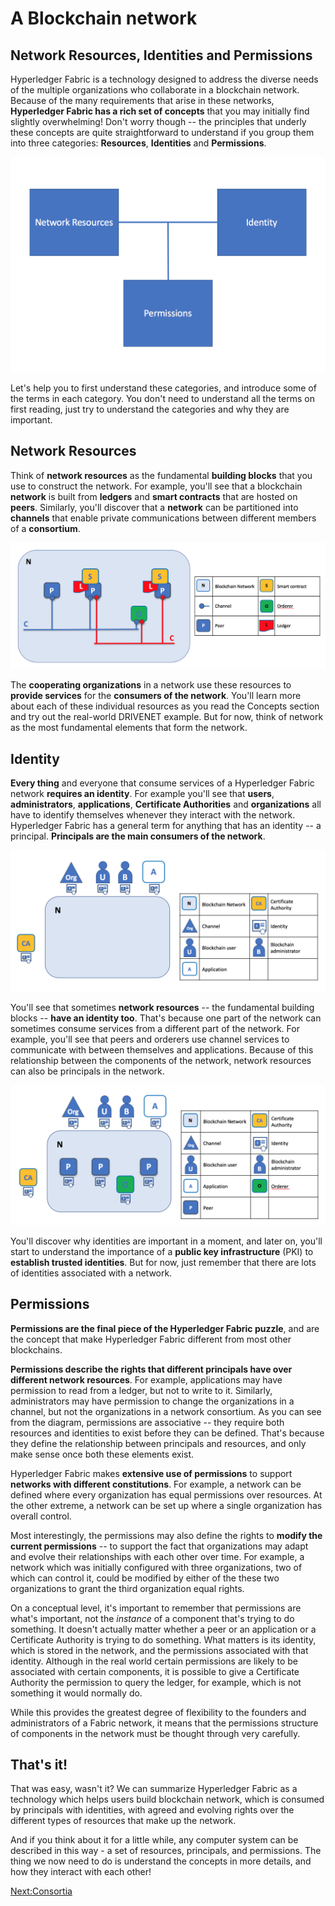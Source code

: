 # A Blockchain network

## Network Resources, Identities and Permissions

Hyperledger Fabric is a technology designed to address the diverse needs of the multiple organizations who collaborate in a blockchain network. Because of the many requirements that arise in these networks, **Hyperledger Fabric has a rich set of concepts** that you may initially find slightly overwhelming! Don't worry though -- the principles that underly these concepts are quite straightforward to understand if you group them into three categories: **Resources**, **Identities** and **Permissions**.

![NetworkElements](./ABlockchainNetwork.diagram.1.png)

Let's help you to first understand these categories, and introduce some of the terms in each category. You don't need to understand all the terms on first reading, just try to understand the categories and why they are important.

## Network Resources

Think of **network resources** as the fundamental **building blocks** that you use to construct the network. For example, you'll see that a blockchain **network** is built from **ledgers** and **smart contracts** that are hosted on **peers**. Similarly, you'll discover that  a **network** can be partitioned into **channels** that enable private communications between different members of a **consortium**.

![NetworkResources](./ABlockchainNetwork.diagram.2.png "Network Resources")

The **cooperating organizations** in a network use these resources to **provide services** for the **consumers of the network**. You'll learn more about each of these individual resources as you read the Concepts section and try out the real-world DRIVENET example. But for now, think of network as the most fundamental elements that form the network.

## Identity

**Every thing** and everyone that consume services of a Hyperledger Fabric network **requires an identity**.  For example you'll see that **users**, **administrators**, **applications**, **Certificate Authorities** and **organizations** all have to identify themselves whenever they interact with the network. Hyperledger Fabric has a general term for anything that has an identity -- a principal. **Principals are the main consumers of the network**.

![NetworkPrincipals1](./ABlockchainNetwork.diagram.3.png)

You'll see that sometimes **network resources** -- the fundamental building blocks -- **have an identity too**. That's because one part of the network can sometimes consume services from a different part of the network. For example, you'll see that peers and orderers use channel services to communicate with between themselves and applications. Because of this relationship between the components of the network, network resources can also be principals in the network.

![NetworkPrincipals2](./ABlockchainNetwork.diagram.4.png)

You'll discover why identities are important in a moment, and later on, you'll start to understand the importance of a **public key infrastructure** (PKI) to **establish trusted identities**. But for now, just remember that there are lots of identities associated with a network.

## Permissions

**Permissions are the final piece of the Hyperledger Fabric puzzle**, and are the concept that make Hyperledger Fabric different from most other blockchains.   

**Permissions describe the rights that different principals have over different network resources**. For example, applications may have permission to read from a ledger, but not to write to it. Similarly, administrators may have permission to change the organizations in a channel, but not the organizations in a network consortium. As you can see from the diagram, permissions are associative -- they require both resources and identities to exist before they can be defined. That's because they define the relationship between principals and resources, and only make sense once both these elements exist.

Hyperledger Fabric makes **extensive use of permissions** to support **networks with different constitutions**. For example, a network can be defined where every organization has equal permissions over resources. At the other extreme, a network can be set up where a single organization has overall control.

Most interestingly, the permissions may also define the rights to **modify the current permissions** -- to support the fact that organizations may adapt and evolve their relationships with each other over time. For example, a network which was initially configured with three organizations, two of which can control it, could be modified by either of the these two organizations to grant the third organization equal rights.

On a conceptual level, it's important to remember that permissions are what's important, not the *instance* of a component that's trying to do something. It doesn't actually matter whether a peer or an application or a Certificate Authority is trying to do something. What matters is its identity, which is stored in the network, and the permissions associated with that identity. Although in the real world certain permissions are likely to be associated with certain components, it is possible to give a Certificate Authority the permission to query the ledger, for example, which is not something it would normally do.

While this provides the greatest degree of flexibility to the founders and administrators of a Fabric network, it means that the permissions structure of components in the network must be thought through very carefully.

## That's it!

That was easy, wasn't it? We can summarize Hyperledger Fabric as a technology which helps users build blockchain network, which is consumed by principals with identities, with agreed and evolving rights over the different types of resources that make up the network.

And if you think about it for a little while, any computer system can be described in this way - a set of resources, principals, and permissions.  The thing we now need to do is understand the concepts in more details, and how they interact with each other!

[Next:Consortia](./Consortia.md)
